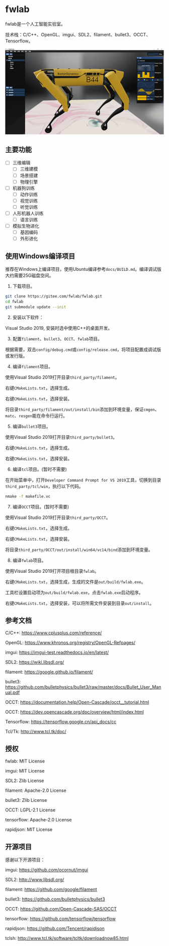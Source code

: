# fwlab

fwlab是一个人工智能实验室。

技术栈：C/C++、OpenGL、imgui、SDL2、filament、bullet3、OCCT、Tensorflow。

![image](image/screenshot.jpg)

## 主要功能

- [ ] 三维编辑
  - [ ] 三维建模
  - [ ] 场景搭建
  - [ ] 物理引擎
- [ ] 机器狗训练
  - [ ] 动作训练
  - [ ] 视觉训练
  - [ ] 听觉训练
- [ ] 人形机器人训练
  - [ ] 语言训练
- [ ] 模拟生物进化
  - [ ] 基因编码
  - [ ] 外形进化

## 使用Windows编译项目

推荐在Windows上编译项目，使用Ubuntu编译参考`docs/BUILD.md`。编译调试版大约需要25G磁盘空间。

1. 下载项目。

```sh
git clone https://gitee.com/fwlab/fwlab.git
cd fwlab
git submodule update --init
```

2. 安装以下软件：

Visual Studio 2019, 安装时选中使用C++的桌面开发。

3. 配置`filament`、`bullet3`、`OCCT`、`fwlab`项目。

根据需要，双击`config/debug.cmd`或`config/release.cmd`，将项目配置成调试版或发行版。

4. 编译`filament`项目。

使用Visual Studio 2019打开目录`third_party/filament`。

右键`CMakeLists.txt`，选择生成。

右键`CMakeLists.txt`，选择安装。

将目录`third_party/filament/out/install/bin`添加到环境变量，保证`cmgen`、`matc`、`resgen`能在命令行运行。

5. 编译`bullet3`项目。

使用Visual Studio 2019打开目录`third_party/bullet3`。

右键`CMakeLists.txt`，选择生成。

右键`CMakeLists.txt`，选择安装。

6. 编译`tcl`项目。(暂时不需要)

在开始菜单中，打开`Developer Command Prompt for VS 2019`工具，切换到目录`third_party/tcl/win`，执行以下代码。

```sh
nmake -f makefile.vc
```

7. 编译`OCCT`项目。(暂时不需要)

使用Visual Studio 2019打开目录`third_party/OCCT`。

右键`CMakeLists.txt`，选择生成。

右键`CMakeLists.txt`，选择安装。

将目录`third_party/OCCT/out/install/win64/vc14/bind`添加到环境变量。

8. 编译`fwlab`项目。

使用Visual Studio 2019打开项目根目录`fwlab`。

右键`CMakeLists.txt`，选择生成，生成的文件是`out/build/fwlab.exe`。

工具栏设置启动项为`out/build/fwlab.exe`，点击`fwlab.exe`启动程序。

右键`CMakeLists.txt`，选择安装，可以将所需文件安装到目录`out/install`。

## 参考文档

C/C++: https://www.cplusplus.com/reference/

OpenGL: https://www.khronos.org/registry/OpenGL-Refpages/

imgui: https://imgui-test.readthedocs.io/en/latest/

SDL2: https://wiki.libsdl.org/

filament: https://google.github.io/filament/

bullet3: https://github.com/bulletphysics/bullet3/raw/master/docs/Bullet_User_Manual.pdf

OCCT: https://documentation.help/Open-Cascade/occt__tutorial.html

OCCT: https://dev.opencascade.org/doc/overview/html/index.html

Tensorflow: https://tensorflow.google.cn/api_docs/cc

Tcl/Tk: http://www.tcl.tk/doc/

## 授权

fwlab: MIT License

imgui: MIT License

SDL2: Zlib License

filament: Apache-2.0 License

bullet3: Zlib License

OCCT: LGPL-2.1 License

tensorflow: Apache-2.0 License

rapidjson: MIT License

## 开源项目

感谢以下开源项目：

imgui: https://github.com/ocornut/imgui

SDL2: http://www.libsdl.org/

filament: https://github.com/google/filament

bullet3: https://github.com/bulletphysics/bullet3

OCCT: https://github.com/Open-Cascade-SAS/OCCT

tensorflow: https://github.com/tensorflow/tensorflow

rapidjson: https://github.com/Tencent/rapidjson

tclsh: http://www.tcl.tk/software/tcltk/downloadnow85.html